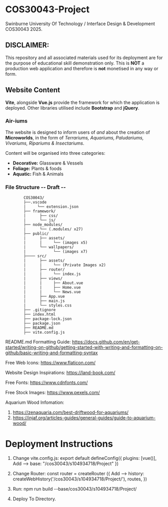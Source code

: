 # COS30043-Project
Swinburne University Of Technology / Interface Design &amp; Development COS30043 2025. 

## DISCLAIMER: 
This repository and all associated materials used for its deployment are for the purpose of educational skill demonstration only. This is **NOT** a production web application and therefore is **not** monetised in any way or form.

## Website Content
**Vite**, alongside **Vue.js** provide the framework for which the application is deployed. Other libraries utilised include **Bootstrap** and **jQuery**.

### Air-iums 
The website is designed to inform users of *and* about the creation of **Microworlds**, in the form of *Terrariums, Aquariums, Paludariums, Vivariums, Ripariums & Insectariums*. 

Content will be organised into three categories:
+ **Decorative:** Glassware & Vessels
+ **Foliage:** Plants & foods
+ **Aquatic:** Fish & Animals

### File Structure -- Draft -- 
            COS30043/
            ├──.vscode
            |     └── extension.json
            ├── framework/
            |      ├── css/
            |      └── js/
            ├── node_modules/
            |      └── (.modules/ x27)
            ├── public/
            |      ├── assets/
            |      |     └── (images x5)
            |      └── wallpapers/
            |            └── (images x7)
            ├──── src/
            |      ├── assets/
            |      |     └── (Private Images x2)
            |      ├── router/
            |      |     └── index.js 
            |      ├── views/
            |      |     ├── About.vue
            |      |     ├── Home.vue
            |      |     └── News.vue
            |      ├── App.vue
            |      ├── main.js
            |      └── styles.css
            ├── .gitignore
            ├── index.html
            ├── package-lock.json
            ├── package.json
            ├── README.md
            ├── vite.config.js

README.md Formatting Guide: https://docs.github.com/en/get-started/writing-on-github/getting-started-with-writing-and-formatting-on-github/basic-writing-and-formatting-syntax 

Free Web Icons: https://www.flaticon.com/

Website Design Inspirations: https://land-book.com/

Free Fonts: https://www.cdnfonts.com/

Free Stock Images: https://www.pexels.com/

Aquarium Wood Infomation: 
1. https://zenaquaria.com/best-driftwood-for-aquariums/
2. https://injaf.org/articles-guides/general-guides/guide-to-aquarium-wood/ 

# Deployment Instructions

1. Change vite.config.js:
        export default defineConfig({
            plugins: [vue()],
  Add -->   base: "/cos30043/s104934718/Project"
        })

2. Change Router:
    const router = createRouter ({
  Add --> history: createWebHistory('/cos30043/s104934718/Project/'),
          routes,
    })

3. Run: npm run build --base/cos30043/s104934718/Project/ 
4. Deploy To Directory.